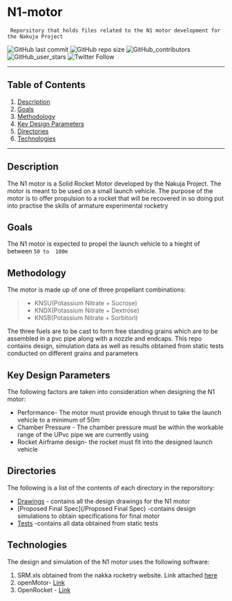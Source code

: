 # N1-motor
`
 Reporsitory that holds files related to the N1 motor development for the Nakuja Project`

![GitHub last commit](https://img.shields.io/github/last-commit/nakujaproject/N1-motor) ![GitHub repo size](https://img.shields.io/github/repo-size/nakujaproject/N1-motor) ![GitHub_contributors](https://img.shields.io/github/contributors/nakujaproject/N1-motor) ![GitHub_user_stars](https://img.shields.io/github/stars/nakujaproject?style=social) ![Twitter Follow](https://img.shields.io/twitter/follow/Nakuja6?style=social)

***
## Table of Contents

1. [Description](#description)
2. [Goals](#goals)
3. [Methodology](#methodology)
4. [Key Design Parameters](#key-design-parameters)
5. [Directories](#directories)
6. [Technologies](#technologies)

***

## Description

The N1 motor is a Solid Rocket Motor developed by the Nakuja Project. The motor is meant to be used on a small launch vehicle. The purpose of the motor is to offer propulsion to a rocket that will be recovered in so doing put into practise the skills of armature experimental rocketry


## Goals
The N1 motor is expected to propel the launch vehicle to a hieght of between `50 to  100m`


## Methodology
The motor is made up of one of three propellant combinations:
> + KNSU(Potassium Nitrate + Sucrose)
> + KNDX(Potassium Nitrate + Dextrose)
> + KNSB(Potassium Nitrate + Sorbitorl)

The three fuels are to be cast to form free standing grains which are to  be assembled in a pvc pipe along with a nozzle and endcaps.
This repo contains design, simulation data as well as results obtained from static tests conducted on different grains and parameters

## Key Design Parameters
The following factors are taken into consideration when designing the N1 motor:
- Performance- The motor must provide enough thrust to take the launch vehicle to a minimum of 50m
- Chamber Pressure - The chamber pressure must be within the workable range of the UPvc pipe we are currently using
- Rocket Airframe design-  the rocket must fit into the designed launch vehicle

## Directories
The following is a list of the contents of each directory in the reporsitory:
+ [Drawings](/Drawings) - contains all the design drawings for the N1 motor
+ [Proposed Final Spec](/Proposed Final Spec) -contains design simulations to obtain specifications for final motor
+ [Tests](/Tests) -contains all data obtained from static tests

## Technologies
The design and simulation of the N1 motor uses the following software:
1. SRM.xls obtained from the nakka rocketry website. Link attached [here](https://www.nakka-rocketry.net/soft/SRM_2014.1.zip)
2. openMotor- [Link](https://github.com/reilleya/openMotor)
3. OpenRocket - [Link](https://openrocket.info/)

